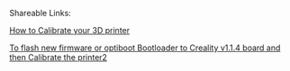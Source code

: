 Shareable Links:

[How to Calibrate your 3D printer](https://drive.google.com/open?id=17eUOXhbbIfxjppdvEnXTXHyN9hHmyxqj)

[To flash new firmware or optiboot Bootloader to Creality v1.1.4 board and then Calibrate the printer2](https://drive.google.com/open?id=19HVpv2jNMkPamlhMGiEaGEmsnmzsoKVe)
